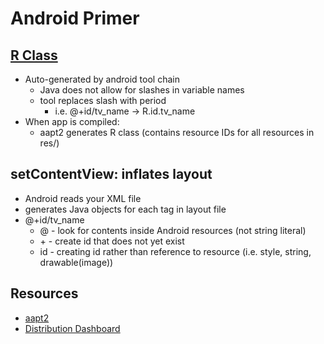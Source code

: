 # Android Primer

## [R Class](https://developer.android.com/reference/android/R.html)

- Auto-generated by android tool chain
  - Java does not allow for slashes in variable names
  - tool replaces slash with period
    - i.e. @+id/tv_name -> R.id.tv_name
- When app is compiled:
  - aapt2 generates R class (contains resource IDs for all resources in res/)

## setContentView: inflates layout

- Android reads your XML file
- generates Java objects for each tag in layout file
- @+id/tv_name
  - @ - look for contents inside Android resources (not string literal)
  - \+ - create id that does not yet exist
  - id - creating id rather than reference to resource (i.e. style, string, drawable(image))

## Resources

- [aapt2](https://developer.android.com/studio/command-line/aapt2)
- [Distribution Dashboard](https://developer.android.com/about/dashboards/index.html#Platform)

